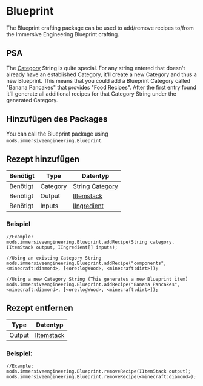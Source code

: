# Blueprint

The Blueprint crafting package can be used to add/remove recipes to/from the Immersive Engineering Blueprint crafting.

## PSA

The [Category](/Mods/Immersive_Engineering/Variables/Categories/) String is quite special. For any string entered that doesn't already have an established Category, it'll create a new Category and thus a new Blueprint. This means that you could add a Blueprint Category called "Banana Pancakes" that provides "Food Recipes". After the first entry found it'll generate all additional recipes for that Category String under the generated Category.

## Hinzufügen des Packages

You can call the Blueprint package using `mods.immersiveengineering.Blueprint`.

## Rezept hinzufügen

| Benötigt | Type     | Datentyp                                                             |
| -------- | -------- | -------------------------------------------------------------------- |
| Benötigt | Category | String [Category](/Mods/Immersive_Engineering/Variables/Categories/) |
| Benötigt | Output   | [IItemstack](/Vanilla/Items/IItemStack/)                             |
| Benötigt | Inputs   | [IIngredient](/Vanilla/Variable_Types/IIngredient/)                  |

### Beispiel

```zenscript
//Example:
mods.immersiveengineering.Blueprint.addRecipe(String category, IItemStack output, IIngredient[] inputs);

//Using an existing Category String
mods.immersiveengineering.Blueprint.addRecipe("components", <minecraft:diamond>, [<ore:logWood>, <minecraft:dirt>]);

//Using a new Category String (This generates a new Blueprint item)
mods.immersiveengineering.Blueprint.addRecipe("Banana Pancakes", <minecraft:diamond>, [<ore:logWood>, <minecraft:dirt>]);
```

## Rezept entfernen

| Type   | Datentyp                                 |
| ------ | ---------------------------------------- |
| Output | [IItemstack](/Vanilla/Items/IItemStack/) |

### Beispiel:

```zenscript
//Example:
mods.immersiveengineering.Blueprint.removeRecipe(IItemStack output);
mods.immersiveengineering.Blueprint.removeRecipe(<minecraft:diamond>);
```